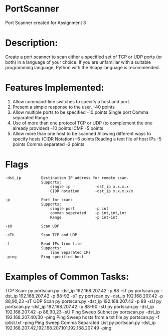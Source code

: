 # PortScanner
Port Scanner created for Assignment 3

# Description:
Create a port scanner to scan either a specified set of TCP or UDP ports
(or both) in a language of your choice. If you are unfamiliar with a
suitable programming language, Python with the Scapy language is
recommended.

# Features Implemented:
1. Allow command-line switches to specify a host and port.
2. Present a simple response to the user.                               -40 points
3. Allow multiple ports to be specified                                 -10 points
        Single port
        Comma separated
        Range
4. Use of more than one protocol
    TCP or UDP (to complement the one already provided)                 –10 points
    ICMP                                                                -5 points
5. Allow more than one host to be scanned
    Allowing different ways to specify hosts (CIDR Notation)            –5 points
    Reading a text file of host IPs                                     -5 points
    Comma separated                                                    -2 points

# Flags
    -dst_ip         Destination IP address for remote scan.
                    Supports:
                        single ip           -dst_ip x.x.x.x
                        CIDR notation       -dst_ip x.x.x.x/x

    -p              Port for scans
                    Supports:
                        single port         -p int
                        comman seperated    -p int,int,int
                        Range               -p int-int

    -sU             Scan UDP

    -sTU            Scan TCP and UDP

    -f              Read IPs from file
                    Supports:
                        line Separated IPs
    -ping           Ping specified host

# Examples of Common Tasks:
TCP Scan:
    py portscan.py -dst_ip 192.168.207.42 -p 88 -sT
    py portscan.py -dst_ip 192.168.207.42 -p 88-92 -sT
    py portscan.py -dst_ip 192.168.207.42 -p 88,90,23 -sT
UDP Scan
    py portscan.py -dst_ip 192.168.207.42 -p 88 -sU
    py portscan.py -dst_ip 192.168.207.42 -p 88-90 -sU
    py portscan.py -dst_ip 192.168.207.42 -p 88,90,23 -sU
Ping Sweep Subnet
    py portscan.py -dst_ip 192.168.207.40/30 -ping
Ping Sweep hosts from a txt file
    py portscan.py -f iplist.txt -ping
Ping Sweep Comma Separated List
    py portscan.py -dst_ip 192.168.207.42,192.168.207.101,192.168.207.49 -ping

